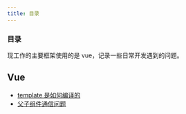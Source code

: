 ```yaml
---
title: 目录
---
```


### 目录

现工作的主要框架使用的是 vue，记录一些日常开发遇到的问题。

<!-- ## CSS

-   [object.fit](./css/1) -->

## Vue

-   [template 是如何编译的](/accumulate/vue/1.html)
-   [父子组件通信问题](/accumulate/vue/1.html)
